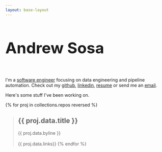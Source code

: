 ```yaml
---
layout: base-layout
---
```


<style>
  h1 {
    font-size: 3rem;
    border-bottom: none;
  }
</style>

# Andrew Sosa

<br>

I'm a [software engineer]({{links.github}}) focusing on data engineering and pipeline automation. Check out my [github]({{links.github}}), [linkedin]({{links.linkedin}}), [resume]({{links.resume}}) or send me an [email]({{links.email}}).

Here's some stuff I've been working on.

{% for proj in collections.repos reversed %}
  <br>

  > ## {{ proj.data.title }}
  > {{ proj.data.byline }}
  > <br>
  > <br>
  > {{ proj.data.links}}
{% endfor %}


